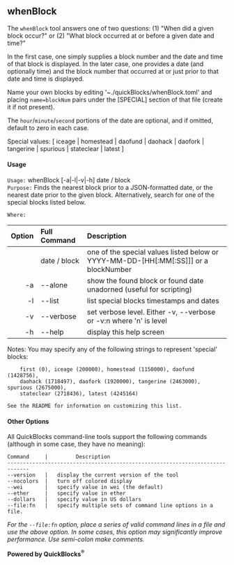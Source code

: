 ## whenBlock

The `whenBlock` tool answers one of two questions: (1) "When did a given block occur?" or (2) "What block occurred at or before a given date and time?"

In the first case, one simply supplies a block number and the date and time of that block is displayed. In the later case, one provides a date (and optionally time) and the block number that 
occurred at or just prior to that date and time is displayed.

Name your own blocks by editing '~./quickBlocks/whenBlock.toml' and placing `name=blockNum` pairs under the [SPECIAL] section of that file (create it if not present).

The `hour`/`minute`/`second` portions of the date are optional, and if omitted, default to zero in each case.

   Special values: [ iceage | homestead | daofund | daohack | daofork | tangerine | spurious | stateclear | latest ]

#### Usage

`Usage:`    whenBlock [-a|-l|-v|-h] date / block  
`Purpose:`  Finds the nearest block prior to a JSON-formatted date, or the nearest date prior to
           the given block. Alternatively, search for one of the special blocks listed below.
             
`Where:`  

| Option | Full Command | Description |
| -------: | :------- | :------- |
|  | date / block | one of the special values listed below or YYYY-MM-DD-[HH[:MM[:SS]]] or a blockNumber |
| -a | --alone | show the found block or found date unadorned (useful for scripting) |
| -l | --list | list special blocks timestamps and dates |
| -v | --verbose | set verbose level. Either -v, --verbose or -v:n where 'n' is level |
| -h | --help | display this help screen |

  Notes:
	You may specify any of the following strings to represent 'special' blocks:

	    first (0), iceage (200000), homestead (1150000), daofund (1428756), 
	    daohack (1718497), daofork (1920000), tangerine (2463000), spurious (2675000), 
	    stateclear (2718436), latest (4245164)

	See the README for information on customizing this list.

#### Other Options

All QuickBlocks command-line tools support the following commands (although in some case, they have no meaning):

    Command     |         Description
    -----------------------------------------------------------------------------
    --version   |   display the current version of the tool
    --nocolors  |   turn off colored display
    --wei       |   specify value in wei (the default)
    --ether     |   specify value in ether
    --dollars   |   specify value in US dollars
    --file:fn   |   specify multiple sets of command line options in a file.

*For the `--file:fn` option, place a series of valid command lines in a file and use the above option. In some cases, this option may significantly improve performance. Use semi-colon make comments.*

**Powered by QuickBlocks<sup>&reg;</sup>**


